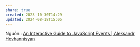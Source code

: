 ```yaml
---
share: true
created: 2023-10-30T14:29
updated: 2024-08-18T15:05
---
```

Nguồn:: [An Interactive Guide to JavaScript Events | Aleksandr Hovhannisyan](https://www.aleksandrhovhannisyan.com/blog/interactive-guide-to-javascript-events/#when-is-event-capturing-useful)